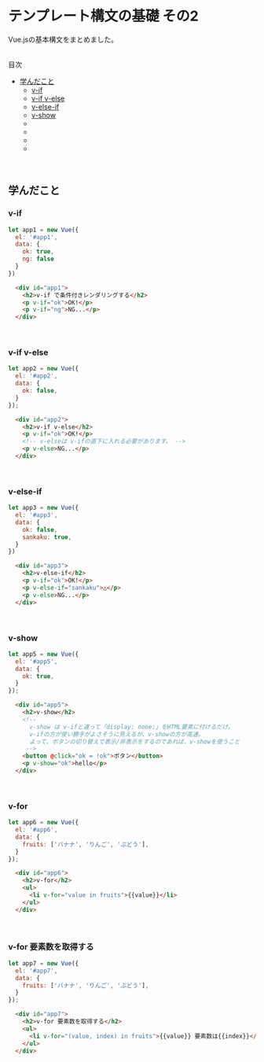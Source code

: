 # テンプレート構文の基礎 その2
Vue.jsの基本構文をまとめました。  
<br>

<!-- START doctoc generated TOC please keep comment here to allow auto update -->
<!-- DON'T EDIT THIS SECTION, INSTEAD RE-RUN doctoc TO UPDATE -->
目次

- [学んだこと](#%E5%AD%A6%E3%82%93%E3%81%A0%E3%81%93%E3%81%A8)
  - [v-if](#v-if)
  - [v-if v-else](#v-if-v-else)
  - [v-else-if](#v-else-if)
  - [v-show](#v-show)
  - [](#)
  - [](#-1)
  - [](#-2)
  - [](#-3)

<!-- END doctoc generated TOC please keep comment here to allow auto update -->
<br>


## 学んだこと
### v-if
```javascript
let app1 = new Vue({
  el: '#app1',
  data: {
    ok: true,
    ng: false
  }
})
```
```html
  <div id="app1">
    <h2>v-if で条件付きレンダリングする</h2>
    <p v-if="ok">OK!</p>
    <p v-if="ng">NG...</p>
  </div>
```
<br>

### v-if v-else
```javascript
let app2 = new Vue({
  el: '#app2',
  data: {
    ok: false,
  }
});
```
```html
  <div id="app2">
    <h2>v-if v-else</h2>
    <p v-if="ok">OK!</p>
    <!-- v-elseは v-ifの直下に入れる必要があります。 -->
    <p v-else>NG...</p>
  </div>
```
<br>

### v-else-if
```javascript
let app3 = new Vue({
  el: '#app3',
  data: {
    ok: false,
    sankaku: true,
  }
})
```
```html
  <div id="app3">
    <h2>v-else-if</h2>
    <p v-if="ok">OK!</p>
    <p v-else-if="sankaku">△</p>
    <p v-else>NG...</p>
  </div>
```
<br>

### v-show
```javascript
let app5 = new Vue({
  el: '#app5',
  data: {
    ok: true,
  }
});
```
```html
  <div id="app5">
    <h2>v-show</h2>
    <!-- 
      v-show は v-ifと違って「display: none;」をHTML要素に付けるだけ。
      v-ifの方が使い勝手がよさそうに見えるが、v-showの方が高速。
      よって、ボタンの切り替えで表示/非表示をするのであれば、v-showを使うこと
     -->
    <button @click="ok = !ok">ボタン</button>
    <p v-show="ok">hello</p>
  </div>
```
<br>

### v-for
```javascript
let app6 = new Vue({
  el: '#app6',
  data: {
    fruits: ['バナナ', 'りんご', 'ぶどう'],
  }
});
```
```html
  <div id="app6">
    <h2>v-for</h2>
    <ul>
      <li v-for="value in fruits">{{value}}</li>
    </ul>
  </div>
```
<br>

### v-for 要素数を取得する
```javascript
let app7 = new Vue({
  el: '#app7',
  data: {
    fruits: ['バナナ', 'りんご', 'ぶどう'],
  }
});
```
```html
  <div id="app7">
    <h2>v-for 要素数を取得する</h2>
    <ul>
      <li v-for="(value, index) in fruits">{{value}} 要素数は{{index}}</li>
    </ul>
  </div>
```
<br>

### 
```javascript
```
```html
```
<br>

### 
```javascript
```
```html
```
<br>
